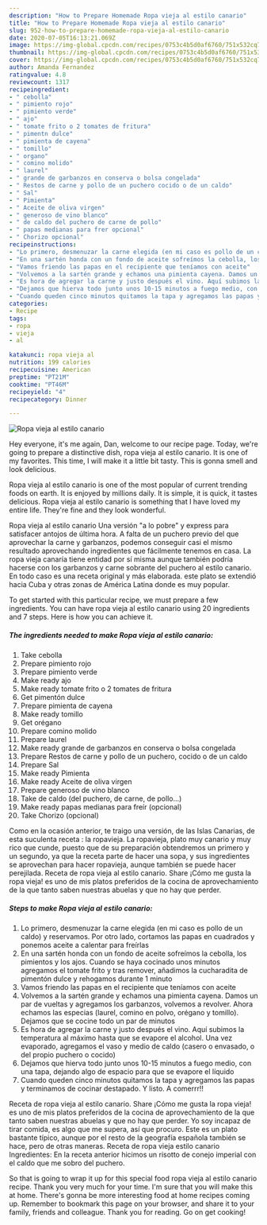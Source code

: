 ```yaml
---
description: "How to Prepare Homemade Ropa vieja al estilo canario"
title: "How to Prepare Homemade Ropa vieja al estilo canario"
slug: 952-how-to-prepare-homemade-ropa-vieja-al-estilo-canario
date: 2020-07-05T16:13:21.069Z
image: https://img-global.cpcdn.com/recipes/0753c4b5d0af6760/751x532cq70/ropa-vieja-al-estilo-canario-foto-principal.jpg
thumbnail: https://img-global.cpcdn.com/recipes/0753c4b5d0af6760/751x532cq70/ropa-vieja-al-estilo-canario-foto-principal.jpg
cover: https://img-global.cpcdn.com/recipes/0753c4b5d0af6760/751x532cq70/ropa-vieja-al-estilo-canario-foto-principal.jpg
author: Amanda Fernandez
ratingvalue: 4.8
reviewcount: 1317
recipeingredient:
- " cebolla"
- " pimiento rojo"
- " pimiento verde"
- " ajo"
- " tomate frito o 2 tomates de fritura"
- " pimentn dulce"
- " pimienta de cayena"
- " tomillo"
- " organo"
- " comino molido"
- " laurel"
- " grande de garbanzos en conserva o bolsa congelada"
- " Restos de carne y pollo de un puchero cocido o de un caldo"
- " Sal"
- " Pimienta"
- " Aceite de oliva virgen"
- " generoso de vino blanco"
- " de caldo del puchero de carne de pollo"
- " papas medianas para frer opcional"
- " Chorizo opcional"
recipeinstructions:
- "Lo primero, desmenuzar la carne elegida (en mi caso es pollo de un caldo) y reservamos. Por otro lado, cortamos las papas en cuadrados y ponemos aceite a calentar para freírlas"
- "En una sartén honda con un fondo de aceite sofreímos la cebolla, los pimientos y los ajos. Cuando se haya cocinado unos minutos agregamos el tomate frito y tras remover, añadimos la cucharadita de pimentón dulce y rehogamos durante 1 minuto"
- "Vamos friendo las papas en el recipiente que teníamos con aceite"
- "Volvemos a la sartén grande y echamos una pimienta cayena. Damos un par de vueltas y agregamos los garbanzos, volvemos a revolver. Ahora echamos las especias (laurel, comino en polvo, orégano y tomillo). Dejamos que se cocine todo un par de minutos"
- "Es hora de agregar la carne y justo después el vino. Aquí subimos la temperatura al máximo hasta que se evapore el alcohol. Una vez evaporado, agregamos el vaso y medio de caldo (casero o envasado, o del propio puchero o cocido)"
- "Dejamos que hierva todo junto unos 10-15 minutos a fuego medio, con una tapa, dejando algo de espacio para que se evapore el líquido"
- "Cuando queden cinco minutos quitamos la tapa y agregamos las papas y terminamos de cocinar destapado. Y listo. A comerrr!!"
categories:
- Recipe
tags:
- ropa
- vieja
- al

katakunci: ropa vieja al 
nutrition: 199 calories
recipecuisine: American
preptime: "PT21M"
cooktime: "PT46M"
recipeyield: "4"
recipecategory: Dinner

---
```



![Ropa vieja al estilo canario](https://img-global.cpcdn.com/recipes/0753c4b5d0af6760/751x532cq70/ropa-vieja-al-estilo-canario-foto-principal.jpg)

Hey everyone, it's me again, Dan, welcome to our recipe page. Today, we're going to prepare a distinctive dish, ropa vieja al estilo canario. It is one of my favorites. This time, I will make it a little bit tasty. This is gonna smell and look delicious.

Ropa vieja al estilo canario is one of the most popular of current trending foods on earth. It is enjoyed by millions daily. It is simple, it is quick, it tastes delicious. Ropa vieja al estilo canario is something that I have loved my entire life. They're fine and they look wonderful.

Ropa vieja al estilo canario Una versión &#34;a lo pobre&#34; y express para satisfacer antojos de última hora. A falta de un puchero previo del que aprovechar la carne y garbanzos, podemos conseguir casi el mismo resultado aprovechando ingredientes que fácilmente tenemos en casa. La ropa vieja canaría tiene entidad por sí misma aunque también podría hacerse con los garbanzos y carne sobrante del puchero al estilo canario. En todo caso es una receta original y más elaborada. este plato se extendió hacia Cuba y otras zonas de América Latina donde es muy popular.


To get started with this particular recipe, we must prepare a few ingredients. You can have ropa vieja al estilo canario using 20 ingredients and 7 steps. Here is how you can achieve it.

<!--inarticleads1-->

##### The ingredients needed to make Ropa vieja al estilo canario:

1. Take  cebolla
1. Prepare  pimiento rojo
1. Prepare  pimiento verde
1. Make ready  ajo
1. Make ready  tomate frito o 2 tomates de fritura
1. Get  pimentón dulce
1. Prepare  pimienta de cayena
1. Make ready  tomillo
1. Get  orégano
1. Prepare  comino molido
1. Prepare  laurel
1. Make ready  grande de garbanzos en conserva o bolsa congelada
1. Prepare  Restos de carne y pollo de un puchero, cocido o de un caldo
1. Prepare  Sal
1. Make ready  Pimienta
1. Make ready  Aceite de oliva virgen
1. Prepare  generoso de vino blanco
1. Take  de caldo (del puchero, de carne, de pollo...)
1. Make ready  papas medianas para freír (opcional)
1. Take  Chorizo (opcional)


Como en la ocasión anterior, te traigo una versión, de las Islas Canarias, de esta suculenta receta : la ropavieja. La ropavieja, plato muy canario y muy rico que cunde, puesto que de su preparación obtendremos un primero y un segundo, ya que la receta parte de hacer una sopa, y sus ingredientes se aprovechan para hacer ropavieja, aunque también se puede hacer perejilada. Receta de ropa vieja al estilo canario. Share ¡Cómo me gusta la ropa vieja! es uno de mis platos preferidos de la cocina de aprovechamiento de la que tanto saben nuestras abuelas y que no hay que perder. 

<!--inarticleads2-->

##### Steps to make Ropa vieja al estilo canario:

1. Lo primero, desmenuzar la carne elegida (en mi caso es pollo de un caldo) y reservamos. Por otro lado, cortamos las papas en cuadrados y ponemos aceite a calentar para freírlas
1. En una sartén honda con un fondo de aceite sofreímos la cebolla, los pimientos y los ajos. Cuando se haya cocinado unos minutos agregamos el tomate frito y tras remover, añadimos la cucharadita de pimentón dulce y rehogamos durante 1 minuto
1. Vamos friendo las papas en el recipiente que teníamos con aceite
1. Volvemos a la sartén grande y echamos una pimienta cayena. Damos un par de vueltas y agregamos los garbanzos, volvemos a revolver. Ahora echamos las especias (laurel, comino en polvo, orégano y tomillo). Dejamos que se cocine todo un par de minutos
1. Es hora de agregar la carne y justo después el vino. Aquí subimos la temperatura al máximo hasta que se evapore el alcohol. Una vez evaporado, agregamos el vaso y medio de caldo (casero o envasado, o del propio puchero o cocido)
1. Dejamos que hierva todo junto unos 10-15 minutos a fuego medio, con una tapa, dejando algo de espacio para que se evapore el líquido
1. Cuando queden cinco minutos quitamos la tapa y agregamos las papas y terminamos de cocinar destapado. Y listo. A comerrr!!


Receta de ropa vieja al estilo canario. Share ¡Cómo me gusta la ropa vieja! es uno de mis platos preferidos de la cocina de aprovechamiento de la que tanto saben nuestras abuelas y que no hay que perder. Yo soy incapaz de tirar comida, es algo que me supera, así que procuro. Este es un plato bastante típico, aunque por el resto de la geografía española también se hace, pero de otras maneras. Receta de ropa vieja estilo canario Ingredientes: En la receta anterior hicimos un risotto de conejo imperial con el caldo que me sobro del puchero. 

So that is going to wrap it up for this special food ropa vieja al estilo canario recipe. Thank you very much for your time. I'm sure that you will make this at home. There's gonna be more interesting food at home recipes coming up. Remember to bookmark this page on your browser, and share it to your family, friends and colleague. Thank you for reading. Go on get cooking!
